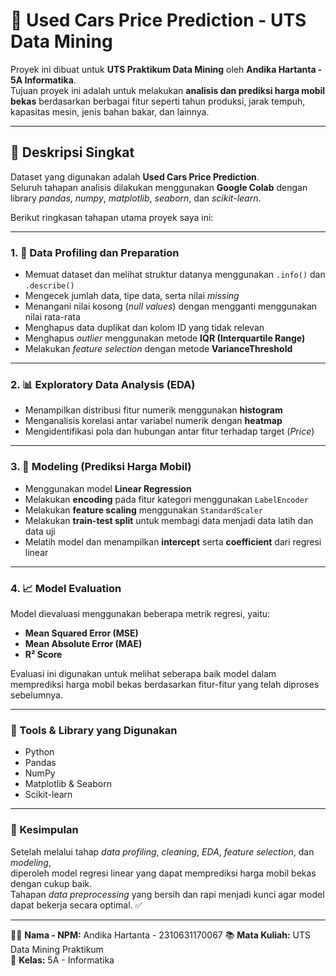 # 🚗 Used Cars Price Prediction - UTS Data Mining

Proyek ini dibuat untuk **UTS Praktikum Data Mining** oleh **Andika Hartanta - 5A Informatika**.  
Tujuan proyek ini adalah untuk melakukan **analisis dan prediksi harga mobil bekas** berdasarkan berbagai fitur seperti tahun produksi, jarak tempuh, kapasitas mesin, jenis bahan bakar, dan lainnya.

---

## 🧾 Deskripsi Singkat

Dataset yang digunakan adalah **Used Cars Price Prediction**.  
Seluruh tahapan analisis dilakukan menggunakan **Google Colab** dengan library *pandas*, *numpy*, *matplotlib*, *seaborn*, dan *scikit-learn*.

Berikut ringkasan tahapan utama proyek saya ini:

---

### 1. 🧮 Data Profiling dan Preparation
- Memuat dataset dan melihat struktur datanya menggunakan `.info()` dan `.describe()`
- Mengecek jumlah data, tipe data, serta nilai *missing*
- Menangani nilai kosong (*null values*) dengan mengganti menggunakan nilai rata-rata
- Menghapus data duplikat dan kolom ID yang tidak relevan
- Menghapus *outlier* menggunakan metode **IQR (Interquartile Range)**
- Melakukan *feature selection* dengan metode **VarianceThreshold**

---

### 2. 📊 Exploratory Data Analysis (EDA)
- Menampilkan distribusi fitur numerik menggunakan **histogram**
- Menganalisis korelasi antar variabel numerik dengan **heatmap**
- Mengidentifikasi pola dan hubungan antar fitur terhadap target (*Price*)

---

### 3. 🧠 Modeling (Prediksi Harga Mobil)
- Menggunakan model **Linear Regression**
- Melakukan **encoding** pada fitur kategori menggunakan `LabelEncoder`
- Melakukan **feature scaling** menggunakan `StandardScaler`
- Melakukan **train-test split** untuk membagi data menjadi data latih dan data uji
- Melatih model dan menampilkan **intercept** serta **coefficient** dari regresi linear

---

### 4. 📈 Model Evaluation
Model dievaluasi menggunakan beberapa metrik regresi, yaitu:
- **Mean Squared Error (MSE)**
- **Mean Absolute Error (MAE)**
- **R² Score**

Evaluasi ini digunakan untuk melihat seberapa baik model dalam memprediksi harga mobil bekas berdasarkan fitur-fitur yang telah diproses sebelumnya.

---

### 💾 Tools & Library yang Digunakan
- Python  
- Pandas  
- NumPy  
- Matplotlib & Seaborn  
- Scikit-learn  

---

### 📍 Kesimpulan
Setelah melalui tahap *data profiling*, *cleaning*, *EDA*, *feature selection*, dan *modeling*,  
diperoleh model regresi linear yang dapat memprediksi harga mobil bekas dengan cukup baik.  
Tahapan *data preprocessing* yang bersih dan rapi menjadi kunci agar model dapat bekerja secara optimal. ✅

---

🧑‍💻 **Nama - NPM:** Andika Hartanta - 2310631170067
📚 **Mata Kuliah:** UTS Data Mining Praktikum  
🏫 **Kelas:** 5A - Informatika
